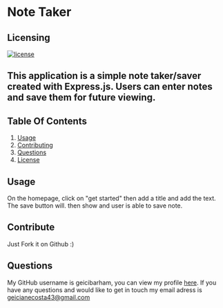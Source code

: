  
# Note Taker 

## Licensing

[![license](https://img.shields.io/badge/license-MIT-success)](https://opensource.org/licenses/MIT)


## This application is a simple note taker/saver created with Express.js. Users can enter notes and save them for future viewing.
    
## Table Of Contents


1. [Usage](#usage)
2. [Contributing](#contributing)
3. [Questions](#questions)
3. [License](#license)
    

    
## Usage
    
On the homepage, click on "get started" then add a title and add the text. The save button will. then show and user is able to save note.
    
## Contribute
    
Just Fork it on Github :)
    
## Questions 
    
My GitHub username is geicibarham, you can view my profile [here](https://github.com/geicibarham/).
If you have any questions and would like to get in touch my email adress is geicianecosta43@gmail.com
    
    
  
        
